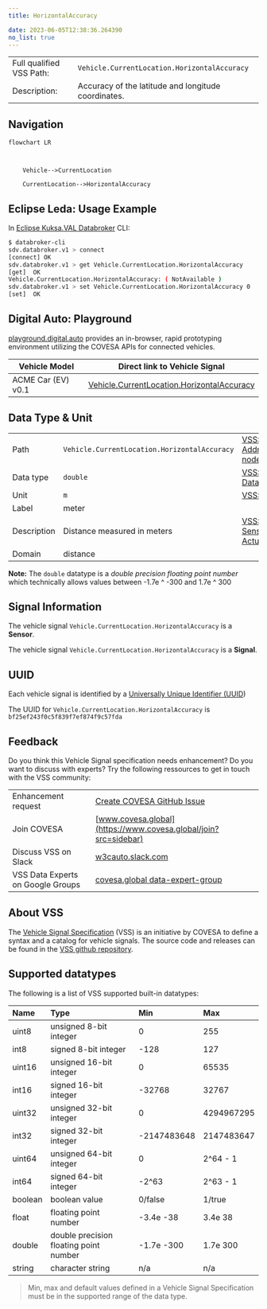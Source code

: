 ```yaml
---
title: HorizontalAccuracy

date: 2023-06-05T12:38:36.264390
no_list: true
---
```



| | |
|---|---|
| Full qualified VSS Path: | `Vehicle.CurrentLocation.HorizontalAccuracy` |
| Description: | Accuracy of the latitude and longitude coordinates. |

## Navigation

```mermaid
flowchart LR



    Vehicle-->CurrentLocation

    CurrentLocation-->HorizontalAccuracy

```

## Eclipse Leda: Usage Example

In [Eclipse Kuksa.VAL Databroker](https://github.com/eclipse/kuksa.val/tree/master/kuksa_databroker) CLI:



```bash
$ databroker-cli
sdv.databroker.v1 > connect
[connect] OK
sdv.databroker.v1 > get Vehicle.CurrentLocation.HorizontalAccuracy
[get]  OK
Vehicle.CurrentLocation.HorizontalAccuracy: ( NotAvailable )
sdv.databroker.v1 > set Vehicle.CurrentLocation.HorizontalAccuracy 0
[set]  OK
```

## Digital Auto: Playground

[playground.digital.auto](http://digital.auto) provides an in-browser, rapid prototyping environment utilizing the COVESA APIs for connected vehicles. 

| Vehicle Model | Direct link to Vehicle Signal |
|---|---|
| ACME Car (EV) v0.1 | [Vehicle.CurrentLocation.HorizontalAccuracy](https://digitalauto.netlify.app/model/STLWzk1WyqVVLbfymb4f/cvi/list/Vehicle.CurrentLocation.HorizontalAccuracy/) |

## Data Type & Unit

| | | |
|---|---|---|
| Path | `Vehicle.CurrentLocation.HorizontalAccuracy` | [VSS: Addressing nodes](https://covesa.github.io/vehicle_signal_specification/rule_set/basics/) |
| Data type | `double` | [VSS: Datatypes](https://covesa.github.io/vehicle_signal_specification/rule_set/data_entry/data_types/) |
| Unit | `m` | [VSS: Units](https://covesa.github.io/vehicle_signal_specification/rule_set/data_entry/data_unit_types/) |
| Label | meter | |
| Description | Distance measured in meters | [VSS: Sensors & Actuators](https://covesa.github.io/vehicle_signal_specification/rule_set/data_entry/sensor_actuator/) |
| Domain | distance | [](https://covesa.github.io/vehicle_signal_specification/rule_set/data_entry/data_unit_types/) |











**Note:** The `double` datatype is a *double precision floating point number* which technically allows values between -1.7e ^ -300 and 1.7e ^ 300



## Signal Information





The vehicle signal `Vehicle.CurrentLocation.HorizontalAccuracy` is a **Sensor**.

The vehicle signal `Vehicle.CurrentLocation.HorizontalAccuracy` is a **Signal**.



## UUID

Each vehicle signal is identified by a [Universally Unique Identifier (UUID](https://en.wikipedia.org/wiki/Universally_unique_identifier))

The UUID for `Vehicle.CurrentLocation.HorizontalAccuracy` is `bf25ef243f0c5f839f7ef874f9c57fda`


## Feedback

Do you think this Vehicle Signal specification needs enhancement? Do you want to discuss with experts? Try the following ressources to get in touch with the VSS community:

| | |
|---|---|
| Enhancement request | [Create COVESA GitHub Issue](https://github.com/COVESA/vehicle_signal_specification/issues/new?body=Please+describe+your+feedback&title=Signal+feedback+Vehicle.CurrentLocation.HorizontalAccuracy) |
| Join COVESA | [www.covesa.global](https://www.covesa.global/join?src=sidebar) |
| Discuss VSS on Slack | [w3cauto.slack.com](http://w3cauto.slack.com/) |
| VSS Data Experts on Google Groups | [covesa.global data-expert-group](https://groups.google.com/a/covesa.global/g/data-expert-group) |

## About VSS

The [Vehicle Signal Specification](https://covesa.github.io/vehicle_signal_specification/) (VSS)
is an initiative by COVESA to define a syntax and a catalog for vehicle signals.
The source code and releases can be found in the [VSS github repository](https://github.com/COVESA/vehicle_signal_specification).

## Supported datatypes

The following is a list of VSS supported built-in datatypes:

Name       | Type                       | Min  | Max
:----------|:---------------------------|:-----|:---
uint8      | unsigned 8-bit integer     | 0    | 255
int8       | signed 8-bit integer       | -128 | 127
uint16     | unsigned 16-bit integer    |  0   | 65535
int16      | signed 16-bit integer      | -32768 | 32767
uint32     | unsigned 32-bit integer    | 0 | 4294967295
int32      | signed 32-bit integer      | -2147483648 | 2147483647
uint64     | unsigned 64-bit integer    | 0    | 2^64 - 1
int64      | signed 64-bit integer      | -2^63 | 2^63 - 1
boolean    | boolean value              | 0/false | 1/true
float      | floating point number      | -3.4e -38 | 3.4e 38
double     | double precision floating point number | -1.7e -300 | 1.7e 300
string     | character string           | n/a  | n/a

> Min, max and default values defined in a Vehicle Signal Specification must be in the supported range of the data type.
